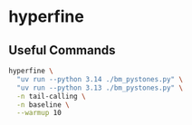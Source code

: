 # hyperfine

## Useful Commands

```bash
hyperfine \
  "uv run --python 3.14 ./bm_pystones.py" \
  "uv run --python 3.13 ./bm_pystones.py" \
  -n tail-calling \
  -n baseline \
  --warmup 10

```